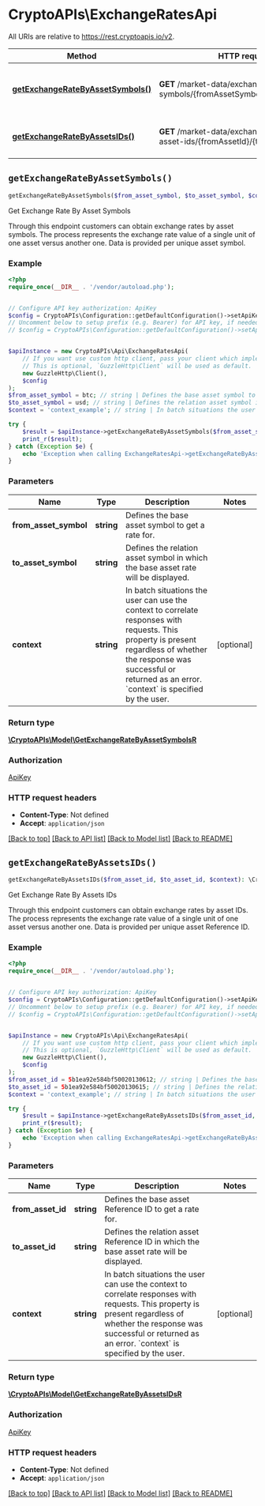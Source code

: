 # CryptoAPIs\ExchangeRatesApi

All URIs are relative to https://rest.cryptoapis.io/v2.

Method | HTTP request | Description
------------- | ------------- | -------------
[**getExchangeRateByAssetSymbols()**](ExchangeRatesApi.md#getExchangeRateByAssetSymbols) | **GET** /market-data/exchange-rates/by-symbols/{fromAssetSymbol}/{toAssetSymbol} | Get Exchange Rate By Asset Symbols
[**getExchangeRateByAssetsIDs()**](ExchangeRatesApi.md#getExchangeRateByAssetsIDs) | **GET** /market-data/exchange-rates/by-asset-ids/{fromAssetId}/{toAssetId} | Get Exchange Rate By Assets IDs


## `getExchangeRateByAssetSymbols()`

```php
getExchangeRateByAssetSymbols($from_asset_symbol, $to_asset_symbol, $context): \CryptoAPIs\Model\GetExchangeRateByAssetSymbolsR
```

Get Exchange Rate By Asset Symbols

Through this endpoint customers can obtain exchange rates by asset symbols. The process represents the exchange rate value of a single unit of one asset versus another one. Data is provided per unique asset symbol.

### Example

```php
<?php
require_once(__DIR__ . '/vendor/autoload.php');


// Configure API key authorization: ApiKey
$config = CryptoAPIs\Configuration::getDefaultConfiguration()->setApiKey('x-api-key', 'YOUR_API_KEY');
// Uncomment below to setup prefix (e.g. Bearer) for API key, if needed
// $config = CryptoAPIs\Configuration::getDefaultConfiguration()->setApiKeyPrefix('x-api-key', 'Bearer');


$apiInstance = new CryptoAPIs\Api\ExchangeRatesApi(
    // If you want use custom http client, pass your client which implements `GuzzleHttp\ClientInterface`.
    // This is optional, `GuzzleHttp\Client` will be used as default.
    new GuzzleHttp\Client(),
    $config
);
$from_asset_symbol = btc; // string | Defines the base asset symbol to get a rate for.
$to_asset_symbol = usd; // string | Defines the relation asset symbol in which the base asset rate will be displayed.
$context = 'context_example'; // string | In batch situations the user can use the context to correlate responses with requests. This property is present regardless of whether the response was successful or returned as an error. `context` is specified by the user.

try {
    $result = $apiInstance->getExchangeRateByAssetSymbols($from_asset_symbol, $to_asset_symbol, $context);
    print_r($result);
} catch (Exception $e) {
    echo 'Exception when calling ExchangeRatesApi->getExchangeRateByAssetSymbols: ', $e->getMessage(), PHP_EOL;
}
```

### Parameters

Name | Type | Description  | Notes
------------- | ------------- | ------------- | -------------
 **from_asset_symbol** | **string**| Defines the base asset symbol to get a rate for. |
 **to_asset_symbol** | **string**| Defines the relation asset symbol in which the base asset rate will be displayed. |
 **context** | **string**| In batch situations the user can use the context to correlate responses with requests. This property is present regardless of whether the response was successful or returned as an error. &#x60;context&#x60; is specified by the user. | [optional]

### Return type

[**\CryptoAPIs\Model\GetExchangeRateByAssetSymbolsR**](../Model/GetExchangeRateByAssetSymbolsR.md)

### Authorization

[ApiKey](../../README.md#ApiKey)

### HTTP request headers

- **Content-Type**: Not defined
- **Accept**: `application/json`

[[Back to top]](#) [[Back to API list]](../../README.md#endpoints)
[[Back to Model list]](../../README.md#models)
[[Back to README]](../../README.md)

## `getExchangeRateByAssetsIDs()`

```php
getExchangeRateByAssetsIDs($from_asset_id, $to_asset_id, $context): \CryptoAPIs\Model\GetExchangeRateByAssetsIDsR
```

Get Exchange Rate By Assets IDs

Through this endpoint customers can obtain exchange rates by asset IDs. The process represents the exchange rate value of a single unit of one asset versus another one. Data is provided per unique asset Reference ID.

### Example

```php
<?php
require_once(__DIR__ . '/vendor/autoload.php');


// Configure API key authorization: ApiKey
$config = CryptoAPIs\Configuration::getDefaultConfiguration()->setApiKey('x-api-key', 'YOUR_API_KEY');
// Uncomment below to setup prefix (e.g. Bearer) for API key, if needed
// $config = CryptoAPIs\Configuration::getDefaultConfiguration()->setApiKeyPrefix('x-api-key', 'Bearer');


$apiInstance = new CryptoAPIs\Api\ExchangeRatesApi(
    // If you want use custom http client, pass your client which implements `GuzzleHttp\ClientInterface`.
    // This is optional, `GuzzleHttp\Client` will be used as default.
    new GuzzleHttp\Client(),
    $config
);
$from_asset_id = 5b1ea92e584bf50020130612; // string | Defines the base asset Reference ID to get a rate for.
$to_asset_id = 5b1ea92e584bf50020130615; // string | Defines the relation asset Reference ID in which the base asset rate will be displayed.
$context = 'context_example'; // string | In batch situations the user can use the context to correlate responses with requests. This property is present regardless of whether the response was successful or returned as an error. `context` is specified by the user.

try {
    $result = $apiInstance->getExchangeRateByAssetsIDs($from_asset_id, $to_asset_id, $context);
    print_r($result);
} catch (Exception $e) {
    echo 'Exception when calling ExchangeRatesApi->getExchangeRateByAssetsIDs: ', $e->getMessage(), PHP_EOL;
}
```

### Parameters

Name | Type | Description  | Notes
------------- | ------------- | ------------- | -------------
 **from_asset_id** | **string**| Defines the base asset Reference ID to get a rate for. |
 **to_asset_id** | **string**| Defines the relation asset Reference ID in which the base asset rate will be displayed. |
 **context** | **string**| In batch situations the user can use the context to correlate responses with requests. This property is present regardless of whether the response was successful or returned as an error. &#x60;context&#x60; is specified by the user. | [optional]

### Return type

[**\CryptoAPIs\Model\GetExchangeRateByAssetsIDsR**](../Model/GetExchangeRateByAssetsIDsR.md)

### Authorization

[ApiKey](../../README.md#ApiKey)

### HTTP request headers

- **Content-Type**: Not defined
- **Accept**: `application/json`

[[Back to top]](#) [[Back to API list]](../../README.md#endpoints)
[[Back to Model list]](../../README.md#models)
[[Back to README]](../../README.md)
